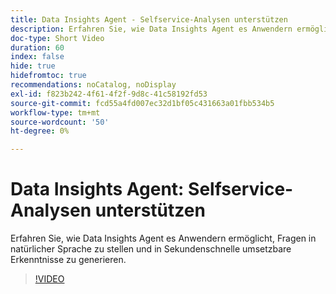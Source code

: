 ```yaml
---
title: Data Insights Agent - Selfservice-Analysen unterstützen
description: Erfahren Sie, wie Data Insights Agent es Anwendern ermöglicht, Fragen in natürlicher Sprache zu stellen und in Sekundenschnelle umsetzbare Erkenntnisse zu generieren.
doc-type: Short Video
duration: 60
index: false
hide: true
hidefromtoc: true
recommendations: noCatalog, noDisplay
exl-id: f823b242-4f61-4f2f-9d8c-41c58192fd53
source-git-commit: fcd55a4fd007ec32d1bf05c431663a01fbb534b5
workflow-type: tm+mt
source-wordcount: '50'
ht-degree: 0%

---
```


# Data Insights Agent: Selfservice-Analysen unterstützen

Erfahren Sie, wie Data Insights Agent es Anwendern ermöglicht, Fragen in natürlicher Sprache zu stellen und in Sekundenschnelle umsetzbare Erkenntnisse zu generieren.

<!-- 62_S106_3442453_59_data-insights-agent-empowering-selfservice-analytics -->
>[!VIDEO](https://video.tv.adobe.com/v/3459888/?learn=on&enablevpops=true&captions=ger)

